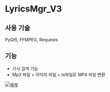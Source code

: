 # LyricsMgr_V3

## 사용 기술
PyQt5, FFMPEG, Requests

## 기능
- 가사 검색 기능
- Mp3 파일 + 이미지 파일 + ts파일로 MP4 파일 변환

[![예제](https://user-images.githubusercontent.com/60995477/115651913-21dca780-a367-11eb-8971-e1b907ff156e.png)](https://youtu.be/UJQaY9R6IgU?t=0s) 

